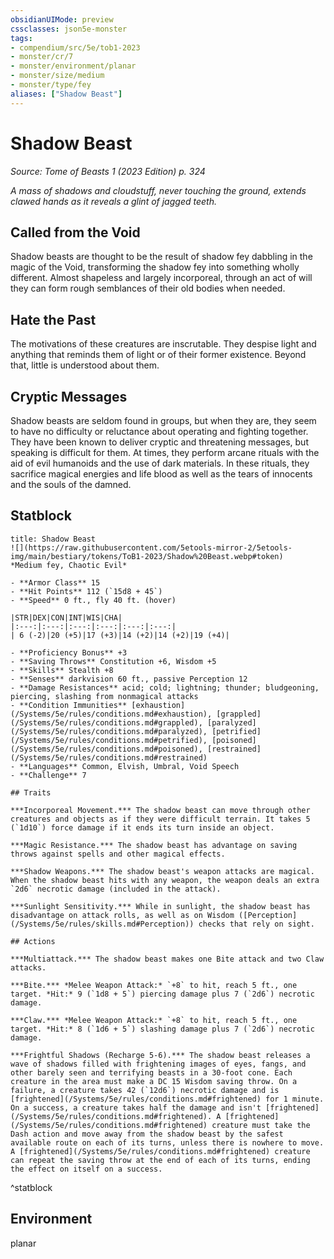 ```yaml
---
obsidianUIMode: preview
cssclasses: json5e-monster
tags:
- compendium/src/5e/tob1-2023
- monster/cr/7
- monster/environment/planar
- monster/size/medium
- monster/type/fey
aliases: ["Shadow Beast"]
---
```

# Shadow Beast
*Source: Tome of Beasts 1 (2023 Edition) p. 324*  

*A mass of shadows and cloudstuff, never touching the ground, extends clawed hands as it reveals a glint of jagged teeth.*

## Called from the Void

Shadow beasts are thought to be the result of shadow fey dabbling in the magic of the Void, transforming the shadow fey into something wholly different. Almost shapeless and largely incorporeal, through an act of will they can form rough semblances of their old bodies when needed.

## Hate the Past

The motivations of these creatures are inscrutable. They despise light and anything that reminds them of light or of their former existence. Beyond that, little is understood about them.

## Cryptic Messages

Shadow beasts are seldom found in groups, but when they are, they seem to have no difficulty or reluctance about operating and fighting together. They have been known to deliver cryptic and threatening messages, but speaking is difficult for them. At times, they perform arcane rituals with the aid of evil humanoids and the use of dark materials. In these rituals, they sacrifice magical energies and life blood as well as the tears of innocents and the souls of the damned.

## Statblock

```ad-statblock
title: Shadow Beast
![](https://raw.githubusercontent.com/5etools-mirror-2/5etools-img/main/bestiary/tokens/ToB1-2023/Shadow%20Beast.webp#token)
*Medium fey, Chaotic Evil*

- **Armor Class** 15
- **Hit Points** 112 (`15d8 + 45`)
- **Speed** 0 ft., fly 40 ft. (hover)

|STR|DEX|CON|INT|WIS|CHA|
|:---:|:---:|:---:|:---:|:---:|:---:|
| 6 (-2)|20 (+5)|17 (+3)|14 (+2)|14 (+2)|19 (+4)|

- **Proficiency Bonus** +3
- **Saving Throws** Constitution +6, Wisdom +5
- **Skills** Stealth +8
- **Senses** darkvision 60 ft., passive Perception 12
- **Damage Resistances** acid; cold; lightning; thunder; bludgeoning, piercing, slashing from nonmagical attacks
- **Condition Immunities** [exhaustion](/Systems/5e/rules/conditions.md#exhaustion), [grappled](/Systems/5e/rules/conditions.md#grappled), [paralyzed](/Systems/5e/rules/conditions.md#paralyzed), [petrified](/Systems/5e/rules/conditions.md#petrified), [poisoned](/Systems/5e/rules/conditions.md#poisoned), [restrained](/Systems/5e/rules/conditions.md#restrained)
- **Languages** Common, Elvish, Umbral, Void Speech
- **Challenge** 7

## Traits

***Incorporeal Movement.*** The shadow beast can move through other creatures and objects as if they were difficult terrain. It takes 5 (`1d10`) force damage if it ends its turn inside an object.

***Magic Resistance.*** The shadow beast has advantage on saving throws against spells and other magical effects.

***Shadow Weapons.*** The shadow beast's weapon attacks are magical. When the shadow beast hits with any weapon, the weapon deals an extra `2d6` necrotic damage (included in the attack).

***Sunlight Sensitivity.*** While in sunlight, the shadow beast has disadvantage on attack rolls, as well as on Wisdom ([Perception](/Systems/5e/rules/skills.md#Perception)) checks that rely on sight.

## Actions

***Multiattack.*** The shadow beast makes one Bite attack and two Claw attacks.

***Bite.*** *Melee Weapon Attack:* `+8` to hit, reach 5 ft., one target. *Hit:* 9 (`1d8 + 5`) piercing damage plus 7 (`2d6`) necrotic damage.

***Claw.*** *Melee Weapon Attack:* `+8` to hit, reach 5 ft., one target. *Hit:* 8 (`1d6 + 5`) slashing damage plus 7 (`2d6`) necrotic damage.

***Frightful Shadows (Recharge 5-6).*** The shadow beast releases a wave of shadows filled with frightening images of eyes, fangs, and other barely seen and terrifying beasts in a 30-foot cone. Each creature in the area must make a DC 15 Wisdom saving throw. On a failure, a creature takes 42 (`12d6`) necrotic damage and is [frightened](/Systems/5e/rules/conditions.md#frightened) for 1 minute. On a success, a creature takes half the damage and isn't [frightened](/Systems/5e/rules/conditions.md#frightened). A [frightened](/Systems/5e/rules/conditions.md#frightened) creature must take the Dash action and move away from the shadow beast by the safest available route on each of its turns, unless there is nowhere to move. A [frightened](/Systems/5e/rules/conditions.md#frightened) creature can repeat the saving throw at the end of each of its turns, ending the effect on itself on a success.
```
^statblock

## Environment

planar